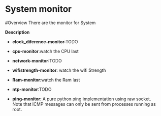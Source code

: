 # System monitor

#Overview
There are the monitor for System

**Description**
* **clock_diference-monitor**:TODO

* **cpu-monitor**:watch the CPU last

* **network-monitor**:TODO

* **wifistrength-monitor**: watch the wifi Strength 

* **Ram-monitor**:watch the Ram last

* **ntp-monitor**:TODO

* **ping-monitor**:  A pure python ping implementation using raw socket. Note that ICMP messages can only be sent from processes running as root.

